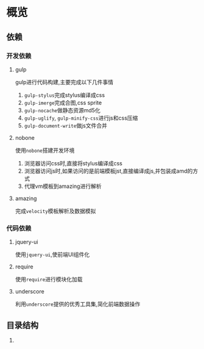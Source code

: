 # 概览

## 依赖

### 开发依赖

1. gulp

    gulp进行代码构建,主要完成以下几件事情

    1. `gulp-stylus`完成stylus编译成css
    2. `gulp-imerge`完成合图,css sprite
    3. `gulp-nocache`做静态资源md5化
    4. `gulp-uglify`, `gulp-minify-css`进行js和css压缩
    5. `gulp-document-write`做js文件合并

2. nobone

    使用`nobone`搭建开发环境

    1. 浏览器访问css时,直接将stylus编译成css
    2. 浏览器访问js时,如果访问的是前端模板jst,直接编译成js,并包装成amd的方式
    3. 代理vm模板到amazing进行解析

3. amazing

    完成`velocity`模板解析及数据模拟

### 代码依赖

1. jquery-ui

    使用`jquery-ui`,使前端UI组件化

2. require

    使用`require`进行模块化加载

3. underscore

    利用`underscore`提供的优秀工具集,简化前端数据操作

## 目录结构

1. 
